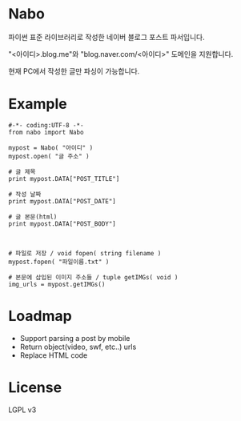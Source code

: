 Nabo
====
파이썬 표준 라이브러리로 작성한 네이버 블로그 포스트 파서입니다.

"<아이디>.blog.me"와 "blog.naver.com/<아이디>" 도메인을 지원합니다.

현재 PC에서 작성한 글만 파싱이 가능합니다.



Example
====
```
#-*- coding:UTF-8 -*-
from nabo import Nabo

mypost = Nabo( "아이디" )
mypost.open( "글 주소" )

# 글 제목
print mypost.DATA["POST_TITLE"]

# 작성 날짜
print mypost.DATA["POST_DATE"]

# 글 본문(html)
print mypost.DATA["POST_BODY"]



# 파일로 저장 / void fopen( string filename )
mypost.fopen( "파일이름.txt" )

# 본문에 삽입된 이미지 주소들 / tuple getIMGs( void )
img_urls = mypost.getIMGs()
```



Loadmap
====
* Support parsing a post by mobile
* Return object(video, swf, etc..) urls
* Replace HTML code



License
====
LGPL v3
